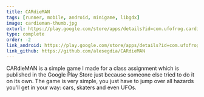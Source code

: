 ```yaml
---
title: CARdieMAN
tags: [runner, mobile, android, minigame, libgdx]
image: cardieman-thumb.jpg
exturl: https://play.google.com/store/apps/details?id=com.ufofrog.cardieman
type: complete
order: -2
link_android: https://play.google.com/store/apps/details?id=com.ufofrog.cardieman
link_github: https://github.com/alesegdia/CARdieMAN
---
```


CARdieMAN is a simple game I made for a class assignment which is published in the Google Play Store just
because someone else tried to do it on its own. The game is very simple, you just have to jump over all
hazards you'll get in your way: cars, skaters and even UFOs.
